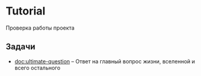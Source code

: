 # Tutorial

Проверка работы проекта

## Задачи

- <doc:ultimate-question> – Ответ на главный вопрос жизни, вселенной и всего остального
